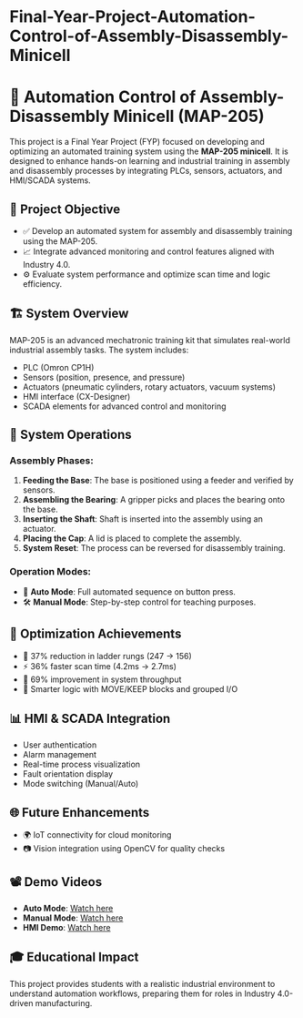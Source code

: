 # Final-Year-Project-Automation-Control-of-Assembly-Disassembly-Minicell

# 🤖 Automation Control of Assembly-Disassembly Minicell (MAP-205)

This project is a Final Year Project (FYP) focused on developing and optimizing an automated training system using the **MAP-205 minicell**. It is designed to enhance hands-on learning and industrial training in assembly and disassembly processes by integrating PLCs, sensors, actuators, and HMI/SCADA systems.

## 🧠 Project Objective

- ✅ Develop an automated system for assembly and disassembly training using the MAP-205.
- 📈 Integrate advanced monitoring and control features aligned with Industry 4.0.
- ⚙️ Evaluate system performance and optimize scan time and logic efficiency.

## 🏗️ System Overview

MAP-205 is an advanced mechatronic training kit that simulates real-world industrial assembly tasks. The system includes:

- PLC (Omron CP1H)
- Sensors (position, presence, and pressure)
- Actuators (pneumatic cylinders, rotary actuators, vacuum systems)
- HMI interface (CX-Designer)
- SCADA elements for advanced control and monitoring

## 🔁 System Operations

### Assembly Phases:

1. **Feeding the Base**: The base is positioned using a feeder and verified by sensors.
2. **Assembling the Bearing**: A gripper picks and places the bearing onto the base.
3. **Inserting the Shaft**: Shaft is inserted into the assembly using an actuator.
4. **Placing the Cap**: A lid is placed to complete the assembly.
5. **System Reset**: The process can be reversed for disassembly training.

### Operation Modes:

- 🔄 **Auto Mode**: Full automated sequence on button press.
- 🛠️ **Manual Mode**: Step-by-step control for teaching purposes.

## 🧪 Optimization Achievements

- 🔧 37% reduction in ladder rungs (247 → 156)
- ⚡ 36% faster scan time (4.2ms → 2.7ms)
- 🚀 69% improvement in system throughput
- 🧠 Smarter logic with MOVE/KEEP blocks and grouped I/O

## 📊 HMI & SCADA Integration

- User authentication
- Alarm management
- Real-time process visualization
- Fault orientation display
- Mode switching (Manual/Auto)

## 🌐 Future Enhancements

- 🌍 IoT connectivity for cloud monitoring
- 📷 Vision integration using OpenCV for quality checks

## 📽️ Demo Videos

- **Auto Mode**: [Watch here](https://docs.google.com/file/d/1HHF67qdaU8TTkluyCWW_oGXjMg8sfxJm/preview)
- **Manual Mode**: [Watch here](https://docs.google.com/file/d/1Q6qenxMIL0KaqYODClfjiuV-HXVwqVX5/preview)
- **HMI Demo**: [Watch here](https://docs.google.com/file/d/13A5CbcEWo1OmKYkny44V2LiM7y-FVIYt/preview)

## 🎓 Educational Impact

This project provides students with a realistic industrial environment to understand automation workflows, preparing them for roles in Industry 4.0-driven manufacturing.

